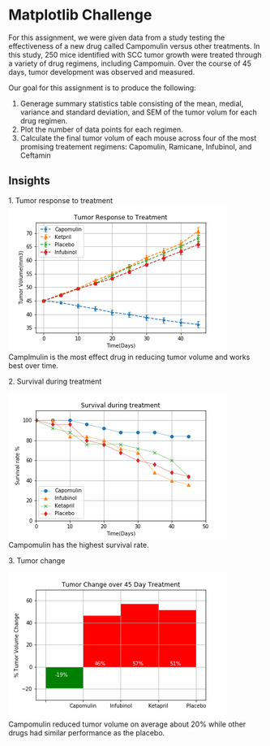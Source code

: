 <h1>Matplotlib Challenge</h1>

For this assignment, we were given data from a study testing the effectiveness of a new drug called Campomulin versus other treatments.  In this study, 250 mice identified with SCC tumor growth were treated through a variety of drug regimens, including Campomuin. Over the course of 45 days, tumor development was observed and measured.

Our goal for this assignment is to produce the following:
1.  Generage summary statistics table consisting of the mean, medial, variance and standard deviation, and SEM of the tumor volum for each drug regimen.
2.  Plot the number of data points for each regimen.
3.  Calculate the final tumor volum of each mouse across four of the most promising treatement regimens:  Capomulin, Ramicane, Infubinol, and Ceftamin  

<h2>Insights</h2>
1.  Tumor response to treatment
<img src = "https://raw.githubusercontent.com/TrevorLovesMommy/matplotlib-challenge/master/Pymaceuticals/Images/Tumor_Response.png">
Camplmulin is the most effect drug in reducing tumor volume and works best over time.<br><p></p>

<p>2.  Survival during treatment</p>
<img src = "https://raw.githubusercontent.com/TrevorLovesMommy/matplotlib-challenge/master/Pymaceuticals/Images/Survival_Rate.png">
Campomulin has the highest survival rate.

<p>3.  Tumor change</p>
<img src = "https://raw.githubusercontent.com/TrevorLovesMommy/matplotlib-challenge/master/Pymaceuticals/Images/Tumor_Volume_Change.png">
Campomulin reduced tumor volume on average about 20% while other drugs had similar performance as the placebo.
